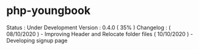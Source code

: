 # php-youngbook
Status : Under Development
Version : 0.4.0 ( 35% )
Changelog :
( 08/10/2020 ) - Improving Header and Relocate folder files
( 10/10/2020 ) - Developing signup page
